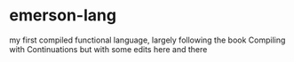# emerson-lang
my first compiled functional language, largely following the book Compiling with Continuations but with some edits here and there
